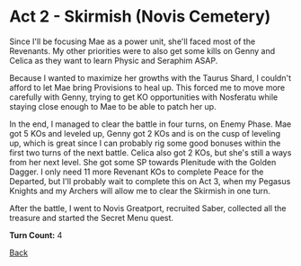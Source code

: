 # Act 2 - Skirmish (Novis Cemetery)

Since I'll be focusing Mae as a power unit, she'll faced most of the Revenants. My other priorities were to also get some kills on Genny and Celica as they want to learn Physic and Seraphim ASAP.

Because I wanted to maximize her growths with the Taurus Shard, I couldn't afford to let Mae bring Provisions to heal up. This forced me to move more carefully with Genny, trying to get KO opportunities with Nosferatu while staying close enough to Mae to be able to patch her up.

In the end, I managed to clear the battle in four turns, on Enemy Phase. Mae got 5 KOs and leveled up, Genny got 2 KOs and is on the cusp of leveling up, which is great since I can probably rig some good bonuses within the first two turns of the next battle. Celica also got 2 KOs, but she's still a ways from her next level. She got some SP towards Plenitude with the Golden Dagger. I only need 11 more Revenant KOs to complete Peace for the Departed, but I'll probably wait to complete this on Act 3, when my Pegasus Knights and my Archers will allow me to clear the Skirmish in one turn.

After the battle, I went to Novis Greatport, recruited Saber, collected all the treasure and started the Secret Menu quest.

**Turn Count:** 4

[Back](README.md)